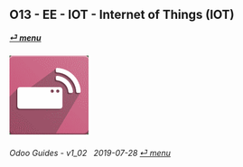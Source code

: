 ## O13 - EE - IOT - Internet of Things (IOT)
#### [_&#x23CE; menu_](/o13/ee/o13-ee-guides_menu.md)  
### ![iot](/doc/img/iot.png)
	
###### Odoo Guides - v1_02 &nbsp; 2019-07-28  [_&#x23CE; menu_](/o13/ee/o13-ee-guides_menu.md)  
